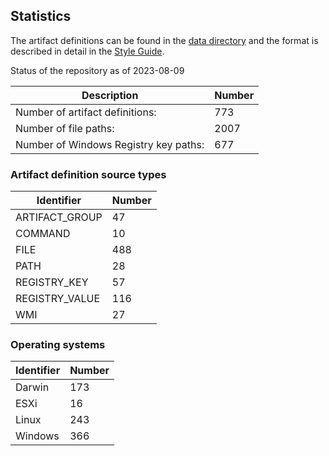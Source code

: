## Statistics

The artifact definitions can be found in the
[data directory](https://github.com/ForensicArtifacts/artifacts/tree/main/data) and the format is described in detail
in the [Style Guide](https://artifacts.readthedocs.io/en/latest/sources/Format-specification.html).

Status of the repository as of 2023-08-09

Description | Number
--- | ---
Number of artifact definitions: | 773
Number of file paths: | 2007
Number of Windows Registry key paths: | 677

### Artifact definition source types

Identifier | Number
--- | ---
ARTIFACT_GROUP | 47
COMMAND | 10
FILE | 488
PATH | 28
REGISTRY_KEY | 57
REGISTRY_VALUE | 116
WMI | 27

### Operating systems

Identifier | Number
--- | ---
Darwin | 173
ESXi | 16
Linux | 243
Windows | 366

